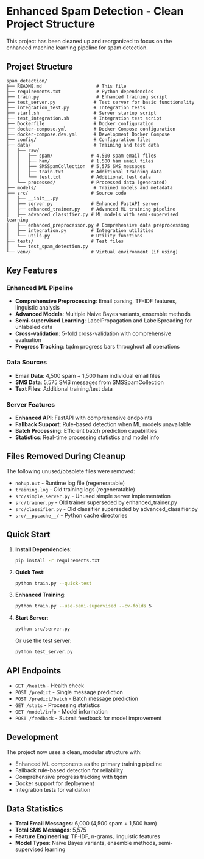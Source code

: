 # Enhanced Spam Detection - Clean Project Structure

This project has been cleaned up and reorganized to focus on the enhanced machine learning pipeline for spam detection.

## Project Structure

```
spam_detection/
├── README.md                    # This file
├── requirements.txt             # Python dependencies
├── train.py                     # Enhanced training script
├── test_server.py              # Test server for basic functionality
├── integration_test.py         # Integration tests
├── start.sh                    # Server startup script
├── test_integration.sh         # Integration test script
├── Dockerfile                  # Docker configuration
├── docker-compose.yml          # Docker Compose configuration
├── docker-compose.dev.yml      # Development Docker Compose
├── config/                     # Configuration files
├── data/                       # Training and test data
│   ├── raw/
│   │   ├── spam/              # 4,500 spam email files
│   │   ├── ham/               # 1,500 ham email files
│   │   ├── SMSSpamCollection  # 5,575 SMS messages
│   │   ├── train.txt          # Additional training data
│   │   └── test.txt           # Additional test data
│   └── processed/             # Processed data (generated)
├── models/                     # Trained models and metadata
├── src/                       # Source code
│   ├── __init__.py
│   ├── server.py              # Enhanced FastAPI server
│   ├── enhanced_trainer.py    # Advanced ML training pipeline
│   ├── advanced_classifier.py # ML models with semi-supervised learning
│   ├── enhanced_preprocessor.py # Comprehensive data preprocessing
│   ├── integration.py         # Integration utilities
│   └── utils.py               # Utility functions
├── tests/                     # Test files
│   └── test_spam_detection.py
└── venv/                      # Virtual environment (if using)
```

## Key Features

### Enhanced ML Pipeline
- **Comprehensive Preprocessing**: Email parsing, TF-IDF features, linguistic analysis
- **Advanced Models**: Multiple Naive Bayes variants, ensemble methods
- **Semi-supervised Learning**: LabelPropagation and LabelSpreading for unlabeled data
- **Cross-validation**: 5-fold cross-validation with comprehensive evaluation
- **Progress Tracking**: tqdm progress bars throughout all operations

### Data Sources
- **Email Data**: 4,500 spam + 1,500 ham individual email files
- **SMS Data**: 5,575 SMS messages from SMSSpamCollection
- **Text Files**: Additional training/test data

### Server Features
- **Enhanced API**: FastAPI with comprehensive endpoints
- **Fallback Support**: Rule-based detection when ML models unavailable
- **Batch Processing**: Efficient batch prediction capabilities
- **Statistics**: Real-time processing statistics and model info

## Files Removed During Cleanup

The following unused/obsolete files were removed:
- `nohup.out` - Runtime log file (regeneratable)
- `training.log` - Old training logs (regeneratable)
- `src/simple_server.py` - Unused simple server implementation
- `src/trainer.py` - Old trainer superseded by enhanced_trainer.py
- `src/classifier.py` - Old classifier superseded by advanced_classifier.py
- `src/__pycache__/` - Python cache directories

## Quick Start

1. **Install Dependencies**:
   ```bash
   pip install -r requirements.txt
   ```

2. **Quick Test**:
   ```bash
   python train.py --quick-test
   ```

3. **Enhanced Training**:
   ```bash
   python train.py --use-semi-supervised --cv-folds 5
   ```

4. **Start Server**:
   ```bash
   python src/server.py
   ```
   Or use the test server:
   ```bash
   python test_server.py
   ```

## API Endpoints

- `GET /health` - Health check
- `POST /predict` - Single message prediction
- `POST /predict/batch` - Batch message prediction
- `GET /stats` - Processing statistics
- `GET /model/info` - Model information
- `POST /feedback` - Submit feedback for model improvement

## Development

The project now uses a clean, modular structure with:
- Enhanced ML components as the primary training pipeline
- Fallback rule-based detection for reliability
- Comprehensive progress tracking with tqdm
- Docker support for deployment
- Integration tests for validation

## Data Statistics

- **Total Email Messages**: 6,000 (4,500 spam + 1,500 ham)
- **Total SMS Messages**: 5,575
- **Feature Engineering**: TF-IDF, n-grams, linguistic features
- **Model Types**: Naive Bayes variants, ensemble methods, semi-supervised learning

